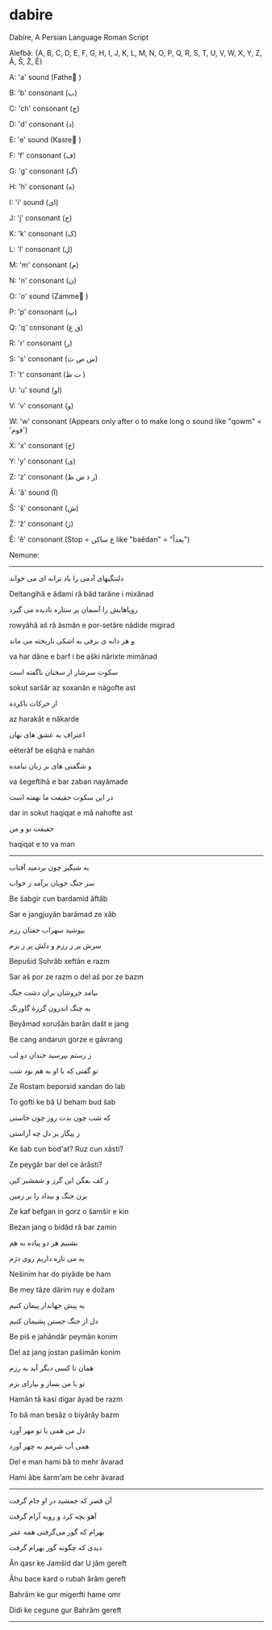 # dabire
Dabire, A Persian Language Roman Script

Alefbǎ: {A, B, C, D, E, F, G, H, I, J, K, L, M, N, O, P, Q, R, S, T, U, V, W, X, Y, Z, Ǎ, Š, Ž, Ě}

A: 'a' sound (Fathe َ)

B: 'b' consonant (ب)

C: 'ch' consonant (چ)

D: 'd' consonant (د)

E: 'e' sound (Kasre ِ)

F: 'f' consonant (ف)

G: 'g' consonant (گ)

H: 'h' consonant (ه)

I: 'i' sound (ای)

J: 'j' consonant (ج)

K: 'k' consonant (ک)

L: 'l' consonant (ل)

M: 'm' consonant (م)

N: 'n' consonant (ن)

O: 'o' sound (Zammeُ )

P: 'p' consonant (پ)

Q: 'q' consonant (ق غ)

R: 'r' consonant (ر)

S: 's' consonant (س ص ث)

T: 't' consonant (ت ط )

U: 'u' sound (او)

V: 'v' consonant (و)

W: 'w' consonant (Appears only after o to make long o sound like "qowm" = 'قوم')

X: 'x' consonant (خ)

Y: 'y' consonant (ی)

Z: 'z' consonant (ز ذ ض ظ)

Ǎ: 'ǎ' sound (آ)

Š: 'š' consonant (ش)

Ž: 'ž' consonant (ژ)

Ě: 'ě' consonant (Stop = ع ساکن like "baědan" = "بعداً")


Nemune:

-----------------------------------

دلتنگیهای آدمی را باد ترانه ای می خواند

Deltangihǎ e ǎdami rǎ bǎd tarǎne i mixǎnad

رویاهایش را آسمان پر ستاره نادیده می گیرد

rowyǎhǎ aš rǎ ǎsmǎn e por-setǎre nǎdide migirad

و هر دانه ی برفی به اشکی ناریخته می ماند

va har dǎne e barf i be aški nǎrixte mimǎnad

سکوت سرشار از سخنان ناگفته است

sokut saršǎr az soxanǎn e nǎgofte ast

از حرکات ناکرده

az harakǎt e nǎkarde

اعتراف به عشق های نهان

eěterǎf be ešqhǎ e nahǎn

و شگفتی های بر زبان نیامده

va šegeftihǎ e bar zaban nayǎmade

در این سکوت حقیقت ما نهفته است

dar in sokut haqiqat e mǎ nahofte ast

حقیقت تو و من

haqiqat e to va man

----------------------------------

به شبگیر چون بردمید آفتاب

سر جنگ جویان برآمد ز خواب

Be šabgir cun bardamid ǎftǎb

Sar e jangjuyǎn barǎmad ze xǎb

بپوشید سهراب خفتان رزم

سرش پر ز رزم و دلش پر ز بزم

Bepušid Sohrǎb xeftǎn e razm

Sar aš por ze razm o del aš por ze bazm

بیامد خروشان بران دشت جنگ

به چنگ اندرون گرزهٔ گاورنگ

Beyǎmad xorušǎn barǎn dašt e jang

Be cang andarun gorze e gǎvrang

ز رستم بپرسید خندان دو لب

تو گفتی که با او به هم بود شب

Ze Rostam beporsid xandan do lab

To gofti ke bǎ U beham bud šab

که شب چون بدت روز چون خاستی

ز پیگار بر دل چه آراستی

Ke šab cun bod'at? Ruz cun xǎsti?

Ze peygǎr bar del ce ǎrǎsti?

ز کف بفگن این گرز و شمشیر کین

بزن جنگ و بیداد را بر زمین

Ze kaf befgan in gorz o šamšir e kin

Bezan jang o bidǎd rǎ bar zamin

نشنیم هر دو پیاده به هم

به می تازه داریم روی دژم

Nešinim har do piyǎde be ham

Be mey tǎze dǎrim ruy e dožam

به پیش جهاندار پیمان کنیم

دل از جنگ جستن پشیمان کنیم

Be piš e jahǎndǎr peymǎn konim

Del az jang jostan pašimǎn konim

همان تا کسی دیگر آید به رزم

تو با من بساز و بیارای بزم

Hamǎn tǎ kasi digar ǎyad be razm

To bǎ man besǎz o biyǎrǎy bazm

دل من همی با تو مهر آورد

همی آب شرمم به چهر آورد

Del e man hami bǎ to mehr ǎvarad

Hami ǎbe šarm'am be cehr ǎvarad

----------------------------------------

آن قصر که جمشید در او جام گرفت

آهو بچه کرد و روبه آرام گرفت

بهرام که گور می‌گرفتی همه عمر

دیدی که چگونه گور بهرام گرفت

Ǎn qasr ke Jamšid dar U jǎm gereft

Ǎhu bace kard o rubah ǎrǎm gereft

Bahrǎm ke gur migerfti hame omr

Didi ke cegune gur Bahrǎm gereft

----------------------------------------

